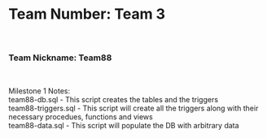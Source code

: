 
<h1>Team Number: Team 3</h1>
<br>
<h3>Team Nickname: Team88 </h3>
<br>

<p>
Milestone 1 Notes:
<br>
team88-db.sql - This script creates the tables and the triggers
<br>
team88-triggers.sql - This script will create all the triggers along with their necessary procedues, functions and views
<br>
team88-data.sql - This script will populate the DB with arbitrary data
</p>
